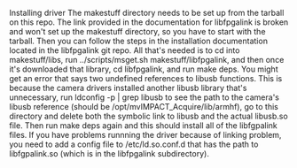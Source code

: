 Installing driver
The makestuff directory needs to be set up from the tarball on this repo. The link provided in the documentation for libfpgalink is broken and won't set up the makestuff directory, so you have to start with the tarball. Then you can follow the steps in the installation documentation located in the libfpgalink git repo. All that's needed is to cd into makestuff/libs, run ../scripts/msget.sh makestuff/libfpgalink, and then once it's downloaded that library, cd libfpgalink, and run make deps. You might get an error that says two undefined references to libusb functions. This is because the camera drivers installed another libusb library that's unnecessary, run ldconfig -p | grep libusb to see the path to the camera's libusb reference (should be /opt/mvIMPACT_Acquire/lib/armhf), go to this directory and delete both the symbolic link to libusb and the actual libusb.so file. Then run make deps again and this should install all of the libfgpalink files. If you have problems runnning the driver because of linking problem, you need to add a config file to /etc/ld.so.conf.d that has the path to libfgpalink.so (which is in the libfpgalink subdirectory). 

